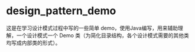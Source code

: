 # design_pattern_demo
这是在学习设计模式过程中写的一些简单 demo，使用Java编写，用来辅助理解，一个设计模式一个 Demo 类（为简化目录结构，各个设计模式需要的其他类均写成内部类的形式）。
